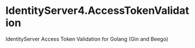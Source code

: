 # IdentityServer4.AccessTokenValidation
IdentityServer Access Token Validation for Golang (Gin and Beego)
